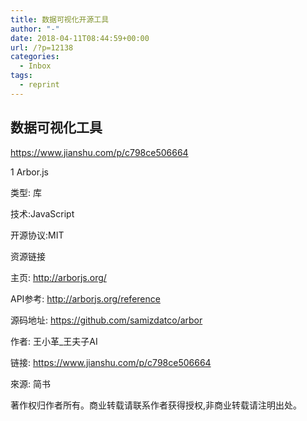 ```yaml
---
title: 数据可视化开源工具
author: "-"
date: 2018-04-11T08:44:59+00:00
url: /?p=12138
categories:
  - Inbox
tags:
  - reprint
---
```

## 数据可视化工具

<https://www.jianshu.com/p/c798ce506664>

1 Arbor.js

类型: 库

技术:JavaScript

开源协议:MIT

资源链接

主页: <http://arborjs.org/>

API参考: <http://arborjs.org/reference>

源码地址: <https://github.com/samizdatco/arbor>

作者: 王小革_王夫子AI
  
链接: <https://www.jianshu.com/p/c798ce506664>
  
來源: 简书
  
著作权归作者所有。商业转载请联系作者获得授权,非商业转载请注明出处。
